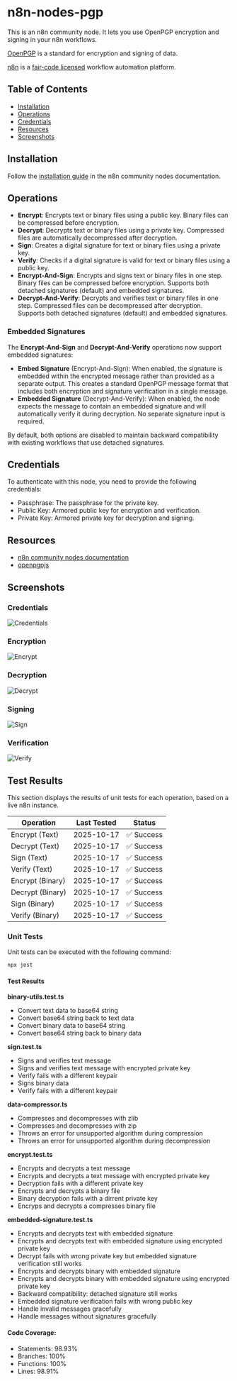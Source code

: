 # n8n-nodes-pgp

This is an n8n community node. It lets you use OpenPGP encryption and signing in your n8n workflows.

[OpenPGP](https://www.openpgp.org/) is a standard for encryption and signing of data.

[n8n](https://n8n.io/) is a [fair-code licensed](https://docs.n8n.io/reference/license/) workflow automation platform.

## Table of Contents
* [Installation](#installation)
* [Operations](#operations)
* [Credentials](#credentials)
* [Resources](#resources)
* [Screenshots](#screenshots)


## Installation

Follow the [installation guide](https://docs.n8n.io/integrations/community-nodes/installation/) in the n8n community nodes documentation.

## Operations

- **Encrypt**: Encrypts text or binary files using a public key. Binary files can be compressed before encryption.
- **Decrypt**: Decrypts text or binary files using a private key. Compressed files are automatically decompressed after decryption.
- **Sign**: Creates a digital signature for text or binary files using a private key.
- **Verify**: Checks if a digital signature is valid for text or binary files using a public key.
- **Encrypt-And-Sign**: Encrypts and signs text or binary files in one step. Binary files can be compressed before encryption. Supports both detached signatures (default) and embedded signatures.
- **Decrypt-And-Verify**: Decrypts and verifies text or binary files in one step. Compressed files can be decompressed after decryption. Supports both detached signatures (default) and embedded signatures.

### Embedded Signatures

The **Encrypt-And-Sign** and **Decrypt-And-Verify** operations now support embedded signatures:

- **Embed Signature** (Encrypt-And-Sign): When enabled, the signature is embedded within the encrypted message rather than provided as a separate output. This creates a standard OpenPGP message format that includes both encryption and signature verification in a single message.
- **Embedded Signature** (Decrypt-And-Verify): When enabled, the node expects the message to contain an embedded signature and will automatically verify it during decryption. No separate signature input is required.

By default, both options are disabled to maintain backward compatibility with existing workflows that use detached signatures.


## Credentials

To authenticate with this node, you need to provide the following credentials:
- Passphrase: The passphrase for the private key.
- Public Key: Armored public key for encryption and verification.
- Private Key: Armored private key for decryption and signing.

## Resources

- [n8n community nodes documentation](https://docs.n8n.io/integrations/community-nodes/)
- [openpgpjs](https://openpgpjs.org/)

## Screenshots

### Credentials
![Credentials](./docs/images/credentials.png)

### Encryption
![Encrypt](./docs/images/encrypt.png)

### Decryption
![Decrypt](./docs/images/decrypt.png)

### Signing
![Sign](./docs/images/sign.png)

### Verification
![Verify](./docs/images/verify.png)

## Test Results

This section displays the results of unit tests for each operation, based on a live n8n instance.

| Operation        | Last Tested                                           | Status                                                 |
|------------------|-------------------------------------------------------|--------------------------------------------------------|
| Encrypt (Text)   | <span id="test-encrypt-text-date">2025-10-17</span>   | <span id="test-encrypt-text-result">✅ Success</span>   |
| Decrypt (Text)   | <span id="test-decrypt-text-date">2025-10-17</span>   | <span id="test-decrypt-text-result">✅ Success</span>   |
| Sign (Text)      | <span id="test-sign-text-date">2025-10-17</span>      | <span id="test-sign-text-result">✅ Success</span>      |
| Verify (Text)    | <span id="test-verify-text-date">2025-10-17</span>    | <span id="test-verify-text-result">✅ Success</span>    |
| Encrypt (Binary) | <span id="test-encrypt-binary-date">2025-10-17</span> | <span id="test-encrypt-binary-result">✅ Success</span> |
| Decrypt (Binary) | <span id="test-decrypt-binary-date">2025-10-17</span> | <span id="test-decrypt-binary-result">✅ Success</span> |
| Sign (Binary)    | <span id="test-sign-binary-date">2025-10-17</span>    | <span id="test-sign-binary-result">✅ Success</span>    |
| Verify (Binary)  | <span id="test-verify-binary-date">2025-10-17</span>  | <span id="test-verify-binary-result">✅ Success</span>  |

### Unit Tests

Unit tests can be executed with the following command:

```bash
npx jest
```

#### Test Results

**binary-utils.test.ts**

* Convert text data to base64 string
* Convert base64 string back to text data
* Convert binary data to base64 string
* Convert base64 string back to binary data

**sign.test.ts**

* Signs and verifies text message
* Signs and verifies text message with encrypted private key
* Verify fails with a different keypair
* Signs binary data
* Verify fails with a different keypair

**data-compressor.ts**

* Compresses and decompresses with zlib
* Compresses and decompresses with zip
* Throws an error for unsupported algorithm during compression
* Throws an error for unsupported algorithm during decompression

**encrypt.test.ts**

* Encrypts and decrypts a text message
* Encrypts and decrypts a text message with encrypted private key
* Decryption fails with a different private key
* Encrypts and decrypts a binary file
* Binary decryption fails with a dirrent private key
* Encryps and decrypts a compresses binary file

**embedded-signature.test.ts**

* Encrypts and decrypts text with embedded signature
* Encrypts and decrypts text with embedded signature using encrypted private key
* Decrypt fails with wrong private key but embedded signature verification still works
* Encrypts and decrypts binary with embedded signature
* Encrypts and decrypts binary with embedded signature using encrypted private key
* Backward compatibility: detached signature still works
* Embedded signature verification fails with wrong public key
* Handle invalid messages gracefully
* Handle messages without signatures gracefully

#### Code Coverage:
* Statements: 98.93%
* Branches: 100%
* Functions: 100%
* Lines: 98.91%
